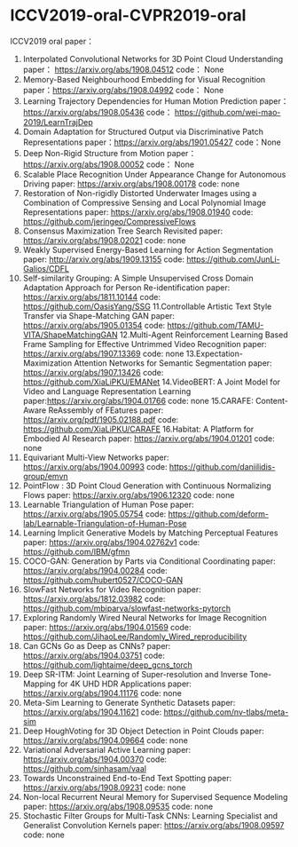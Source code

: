 # ICCV2019-oral-CVPR2019-oral

ICCV2019 oral paper：
1. Interpolated Convolutional Networks for 3D Point Cloud Understanding
paper： https://arxiv.org/abs/1908.04512
code： None
2. Memory-Based Neighbourhood Embedding for Visual Recognition
paper：https://arxiv.org/abs/1908.04992
code： None
3. Learning Trajectory Dependencies for Human Motion Prediction
paper： https://arxiv.org/abs/1908.05436
code： https://github.com/wei-mao-2019/LearnTrajDep
4. Domain Adaptation for Structured Output via Discriminative Patch Representations
paper：https://arxiv.org/abs/1901.05427
code：None
5. Deep Non-Rigid Structure from Motion
paper：https://arxiv.org/abs/1908.00052
code： None
6. Scalable Place Recognition Under Appearance Change for Autonomous Driving
paper: https://arxiv.org/abs/1908.00178
code:  none 
7. Restoration of Non-rigidly Distorted Underwater Images using a Combination of Compressive Sensing and Local Polynomial Image Representations 
paper: https://arxiv.org/abs/1908.01940
code: https://github.com/jeringeo/CompressiveFlows
8. Consensus Maximization Tree Search Revisited
paper: https://arxiv.org/abs/1908.02021
code: none
9. Weakly Supervised Energy-Based Learning for Action Segmentation
paper: http://arxiv.org/abs/1909.13155
code: https://github.com/JunLi-Galios/CDFL
10. Self-similarity Grouping: A Simple Unsupervised Cross Domain Adaptation Approach for Person Re-identification
paper: https://arxiv.org/abs/1811.10144
code: https://github.com/OasisYang/SSG
11.Controllable Artistic Text Style Transfer via Shape-Matching GAN
paper: https://arxiv.org/abs/1905.01354
code: https://github.com/TAMU-VITA/ShapeMatchingGAN
12.Multi-Agent Reinforcement Learning Based Frame Sampling for Effective Untrimmed Video Recognition
paper: https://arxiv.org/abs/1907.13369
code: none
13.Expectation-Maximization Attention Networks for Semantic Segmentation
paper: https://arxiv.org/abs/1907.13426
code: https://github.com/XiaLiPKU/EMANet
14.VideoBERT: A Joint Model for Video and Language Representation Learning
paper:https://arxiv.org/abs/1904.01766 
code: none 
15.CARAFE: Content-Aware ReAssembly of FEatures
paper: https://arxiv.org/pdf/1905.02188.pdf
code: https://github.com/XiaLiPKU/CARAFE
16.Habitat: A Platform for Embodied AI Research
paper: https://arxiv.org/abs/1904.01201
code: none 
17. Equivariant Multi-View Networks
paper: https://arxiv.org/abs/1904.00993
code:  https://github.com/daniilidis-group/emvn
18. PointFlow : 3D Point Cloud Generation with Continuous Normalizing Flows
paper: https://arxiv.org/abs/1906.12320
code: none
19. Learnable Triangulation of Human Pose
paper: https://arxiv.org/abs/1905.05754
code: https://github.com/deform-lab/Learnable-Triangulation-of-Human-Pose
20. Learning Implicit Generative Models by Matching Perceptual Features
paper: https://arxiv.org/abs/1904.02762v1
code: https://github.com/IBM/gfmn
21. COCO-GAN: Generation by Parts via Conditional Coordinating
paper: https://arxiv.org/abs/1904.00284
code: https://github.com/hubert0527/COCO-GAN
22. SlowFast Networks for Video Recognition
paper: https://arxiv.org/abs/1812.03982
code: https://github.com/mbiparva/slowfast-networks-pytorch
23. Exploring Randomly Wired Neural Networks for Image Recognition
paper: https://arxiv.org/abs/1904.01569
code: https://github.com/JihaoLee/Randomly_Wired_reproducibility
24. Can GCNs Go as Deep as CNNs?
paper: https://arxiv.org/abs/1904.03751
code: https://github.com/lightaime/deep_gcns_torch
25. Deep SR-ITM: Joint Learning of Super-resolution and Inverse Tone-Mapping for 4K UHD HDR Applications
paper: https://arxiv.org/abs/1904.11176
code: none
26. Meta-Sim Learning to Generate Synthetic Datasets
paper: https://arxiv.org/abs/1904.11621
code: https://github.com/nv-tlabs/meta-sim
27. Deep HoughVoting for 3D Object Detection in Point Clouds
paper: https://arxiv.org/abs/1904.09664
code: none 
28. Variational Adversarial Active Learning
paper: https://arxiv.org/abs/1904.00370
code: https://github.com/sinhasam/vaal
29. Towards Unconstrained End-to-End Text Spotting
paper: https://arxiv.org/abs/1908.09231
code: none
30. Non-local Recurrent Neural Memory for Supervised Sequence Modeling
paper: https://arxiv.org/abs/1908.09535
code: none
31. Stochastic Filter Groups for Multi-Task CNNs: Learning Specialist and Generalist Convolution Kernels
paper: https://arxiv.org/abs/1908.09597 
code: none 
